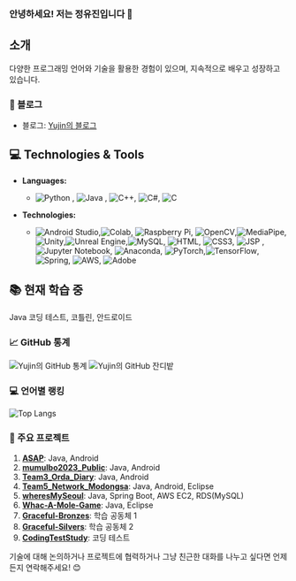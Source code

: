 ### 안녕하세요! 저는 정유진입니다 👋

## 소개
다양한 프로그래밍 언어와 기술을 활용한 경험이 있으며, 지속적으로 배우고 성장하고 있습니다.

### 🔗 블로그
- 블로그: [Yujin의 블로그](https://yujinius45.tistory.com/)

## 💻 Technologies & Tools
- **Languages:** 
  - ![Python](https://img.shields.io/badge/Python-Expert-brightgreen) , ![Java](https://img.shields.io/badge/Java-Expert-brightgreen) , ![C++](https://img.shields.io/badge/C++-Intermediate-blue), ![C#](https://img.shields.io/badge/C%23-Intermediate-blue), ![C](https://img.shields.io/badge/C-Beginner-lightgrey)
    
- **Technologies:**
  - ![Android Studio](https://img.shields.io/badge/Android%20Studio-Expert-brightgreen),![Colab](https://img.shields.io/badge/Colab-Expert-brightgreen), ![Raspberry Pi](https://img.shields.io/badge/Raspberry%20Pi-Expert-brightgreen), ![OpenCV](https://img.shields.io/badge/OpenCV-Expert-brightgreen),![MediaPipe](https://img.shields.io/badge/MediaPipe-Intermediate-blue), ![Unity](https://img.shields.io/badge/Unity-Intermediate-blue),![Unreal Engine](https://img.shields.io/badge/Unreal%20Engine-Intermediate-blue),![MySQL](https://img.shields.io/badge/MySQL-Intermediate-blue), ![HTML](https://img.shields.io/badge/HTML-Intermediate-blue), ![CSS3](https://img.shields.io/badge/CSS3-Intermediate-blue), ![JSP](https://img.shields.io/badge/JSP-Intermediate-blue) ,![Jupyter Notebook](https://img.shields.io/badge/Jupyter%20Notebook-Intermediate-blue), ![Anaconda](https://img.shields.io/badge/Anaconda-Intermediate-blue), ![PyTorch](https://img.shields.io/badge/PyTorch-Intermediate-blue),![TensorFlow](https://img.shields.io/badge/TensorFlow-Intermediate-blue), ![Spring](https://img.shields.io/badge/Spring-Beginner-lightgrey), ![AWS](https://img.shields.io/badge/AWS-Intermediate-blue), ![Adobe](https://img.shields.io/badge/Adobe-Intermediate-blue)

## 📚 현재 학습 중
Java 코딩 테스트, 코틀린, 안드로이드

### 📈 GitHub 통계
![Yujin의 GitHub 통계](https://github-readme-stats.vercel.app/api?username=yujin45&show_icons=true&theme=radical)
![Yujin의 GitHub 잔디밭](https://ghchart.rshah.org/yujin45)

### 💻 언어별 랭킹
![Top Langs](https://github-readme-stats.vercel.app/api/top-langs/?username=yujin45&layout=compact&theme=radical)


### 🌟 주요 프로젝트
1. **[ASAP](https://github.com/yujin45/ASAP)**: Java, Android
2. **[mumulbo2023_Public](https://github.com/yujin45/mumulbo2023_Public)**: Java, Android
3. **[Team3_Orda_Diary](https://github.com/yujin45/Team3_Orda_Diary)**: Java, Android
4. **[Team5_Network_Modongsa](https://github.com/yujin45/Team5_Network_Modongsa)**: Java, Android, Eclipse
5. **[wheresMySeoul](https://github.com/yujin45/wheresMySeoul)**: Java, Spring Boot, AWS EC2, RDS(MySQL)
6. **[Whac-A-Mole-Game](https://github.com/yujin45/Whac-A-Mole-Game)**: Java, Eclipse
7. **[Graceful-Bronzes](https://github.com/yujin45/Graceful-Bronzes)**: 학습 공동체 1
8. **[Graceful-Silvers](https://github.com/yujin45/Graceful-Silvers)**: 학습 공동체 2
9. **[CodingTestStudy](https://github.com/yujin45/CodingTestStudy)**: 코딩 테스트 



기술에 대해 논의하거나 프로젝트에 협력하거나 그냥 친근한 대화를 나누고 싶다면 언제든지 연락해주세요! 😊
